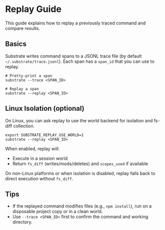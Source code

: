 # Replay Guide

This guide explains how to replay a previously traced command and compare results.

## Basics

Substrate writes command spans to a JSONL trace file (by default `~/.substrate/trace.jsonl`). Each span has a `span_id` that you can use to replay.

```
# Pretty-print a span
substrate --trace <SPAN_ID>

# Replay a span
substrate --replay <SPAN_ID>
```

## Linux Isolation (optional)

On Linux, you can ask replay to use the world backend for isolation and fs-diff collection.

```
export SUBSTRATE_REPLAY_USE_WORLD=1
substrate --replay <SPAN_ID>
```

When enabled, replay will:
- Execute in a session world
- Return `fs_diff` (writes/mods/deletes) and `scopes_used` if available

On non-Linux platforms or when isolation is disabled, replay falls back to direct execution without `fs_diff`.

## Tips

- If the replayed command modifies files (e.g., `npm install`), run on a disposable project copy or in a clean world.
- Use `--trace <SPAN_ID>` first to confirm the command and working directory.

